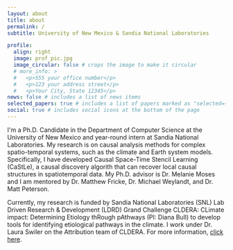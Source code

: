 ```yaml
---
layout: about
title: about
permalink: /
subtitle: University of New Mexico & Sandia National Laboratories

profile:
  align: right
  image: prof_pic.jpg
  image_circular: false # crops the image to make it circular
  # more_info: >
  #   <p>555 your office number</p>
  #   <p>123 your address street</p>
  #   <p>Your City, State 12345</p>
news: false # includes a list of news items
selected_papers: true # includes a list of papers marked as "selected={true}"
social: true # includes social icons at the bottom of the page
---
```


I'm a Ph.D. Candidate in the Department of Computer Science at the University of New Mexico and year-round intern at Sandia National Laboratories. My research is on causal analysis methods for complex spatio-temporal systems, such as the climate and Earth system models. Specifically, I have developed Causal Space-Time Stencil Learning (CaStLe), a causal discovery algorith that can recover local causal structures in spatiotemporal data. My Ph.D. advisor is Dr. Melanie Moses and I am mentored by Dr. Matthew Fricke, Dr. Michael Weylandt, and Dr. Matt Peterson.

Currently, my research is funded by Sandia National Laboratories (SNL) Lab Driven Research & Development (LDRD) Grand Challenge CLDERA: CLimate impact: Determining Etiology thRough pAthways (PI: Diana Bull) to develop tools for identifying etiological pathways in the climate. I work under Dr. Laura Swiler on the Attribution team of CLDERA. For more information, [click here](https://www.sandia.gov/cldera/).

<!-- Put your address / P.O. box / other info right below your picture. You can also disable any of these elements by editing `profile` property of the YAML header of your `_pages/about.md`. Edit `_bibliography/papers.bib` and Jekyll will render your [publications page](/al-folio/publications/) automatically.

Link to your social media connections, too. This theme is set up to use [Font Awesome icons](https://fontawesome.com/) and [Academicons](https://jpswalsh.github.io/academicons/), like the ones below. Add your Facebook, Twitter, LinkedIn, Google Scholar, or just disable all of them. -->
